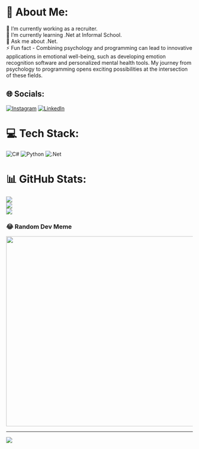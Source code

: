 # 💫 About Me:
🔭 I’m currently working as a recruiter.<br>🌱 I’m currently learning .Net at Informal School. <br>💬 Ask me about .Net.<br>⚡ Fun fact - Combining psychology and programming can lead to innovative applications in emotional well-being, such as developing emotion recognition software and personalized mental health tools. My journey from psychology to programming opens exciting possibilities at the intersection of these fields.


## 🌐 Socials:
[![Instagram](https://img.shields.io/badge/Instagram-%23E4405F.svg?logo=Instagram&logoColor=white)](https://instagram.com/george_hira) [![LinkedIn](https://img.shields.io/badge/LinkedIn-%230077B5.svg?logo=linkedin&logoColor=white)](https://linkedin.com/in/linkedin.com/in/george-hîra-634b1419a) 

# 💻 Tech Stack:
![C#](https://img.shields.io/badge/c%23-%23239120.svg?style=for-the-badge&logo=c-sharp&logoColor=white) ![Python](https://img.shields.io/badge/python-3670A0?style=for-the-badge&logo=python&logoColor=ffdd54) ![.Net](https://img.shields.io/badge/.NET-5C2D91?style=for-the-badge&logo=.net&logoColor=white)
# 📊 GitHub Stats:
![](https://github-readme-stats.vercel.app/api?username=george-hira&theme=merko&hide_border=false&include_all_commits=true&count_private=false)<br/>
![](https://github-readme-streak-stats.herokuapp.com/?user=george-hira&theme=merko&hide_border=false)<br/>
![](https://github-readme-stats.vercel.app/api/top-langs/?username=george-hira&theme=merko&hide_border=false&include_all_commits=true&count_private=false&layout=compact)

### 😂 Random Dev Meme
<img src="https://rm.up.railway.app/" width="512px"/>

---
[![](https://visitcount.itsvg.in/api?id=george-hira&icon=0&color=0)](https://visitcount.itsvg.in)

<!-- Proudly created with GPRM ( https://gprm.itsvg.in ) -->
